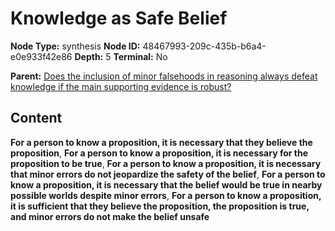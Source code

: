 # Knowledge as Safe Belief

**Node Type:** synthesis
**Node ID:** 48467993-209c-435b-b6a4-e0e933f42e86
**Depth:** 5
**Terminal:** No

**Parent:** [Does the inclusion of minor falsehoods in reasoning always defeat knowledge if the main supporting evidence is robust?](does-the-inclusion-of-minor-falsehoods-in-reasoning-always-defeat-knowledge-if-the-main-supporting-evidence-is-robust-antithesis-70594968-f93c-43d0-a3ef-d4aee0ddbadd.md)

## Content

**For a person to know a proposition, it is necessary that they believe the proposition**, **For a person to know a proposition, it is necessary for the proposition to be true**, **For a person to know a proposition, it is necessary that minor errors do not jeopardize the safety of the belief**, **For a person to know a proposition, it is necessary that the belief would be true in nearby possible worlds despite minor errors**, **For a person to know a proposition, it is sufficient that they believe the proposition, the proposition is true, and minor errors do not make the belief unsafe**
